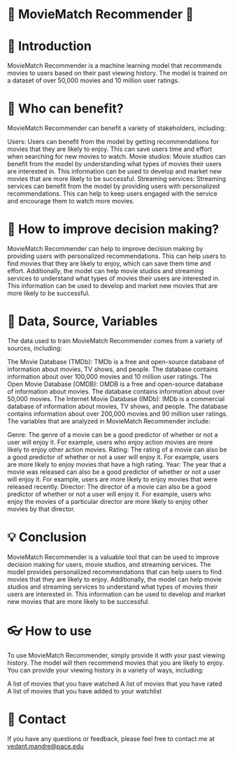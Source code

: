 # 🎥 MovieMatch Recommender 🍿

# 🧐 Introduction
MovieMatch Recommender is a machine learning model that recommends movies to users based on their past viewing history. The model is trained on a dataset of over 50,000 movies and 10 million user ratings.

# 👥 Who can benefit?
MovieMatch Recommender can benefit a variety of stakeholders, including:

Users: Users can benefit from the model by getting recommendations for movies that they are likely to enjoy. This can save users time and effort when searching for new movies to watch.
Movie studios: Movie studios can benefit from the model by understanding what types of movies their users are interested in. This information can be used to develop and market new movies that are more likely to be successful.
Streaming services: Streaming services can benefit from the model by providing users with personalized recommendations. This can help to keep users engaged with the service and encourage them to watch more movies.

# 🤔 How to improve decision making?
MovieMatch Recommender can help to improve decision making by providing users with personalized recommendations. This can help users to find movies that they are likely to enjoy, which can save them time and effort. Additionally, the model can help movie studios and streaming services to understand what types of movies their users are interested in. This information can be used to develop and market new movies that are more likely to be successful.

# 🔢 Data, Source, Variables
The data used to train MovieMatch Recommender comes from a variety of sources, including:

The Movie Database (TMDb): TMDb is a free and open-source database of information about movies, TV shows, and people. The database contains information about over 100,000 movies and 10 million user ratings.
The Open Movie Database (OMDB): OMDB is a free and open-source database of information about movies. The database contains information about over 50,000 movies.
The Internet Movie Database (IMDb): IMDb is a commercial database of information about movies, TV shows, and people. The database contains information about over 200,000 movies and 90 million user ratings.
The variables that are analyzed in MovieMatch Recommender include:

Genre: The genre of a movie can be a good predictor of whether or not a user will enjoy it. For example, users who enjoy action movies are more likely to enjoy other action movies.
Rating: The rating of a movie can also be a good predictor of whether or not a user will enjoy it. For example, users are more likely to enjoy movies that have a high rating.
Year: The year that a movie was released can also be a good predictor of whether or not a user will enjoy it. For example, users are more likely to enjoy movies that were released recently.
Director: The director of a movie can also be a good predictor of whether or not a user will enjoy it. For example, users who enjoy the movies of a particular director are more likely to enjoy other movies by that director.

# 💡 Conclusion
MovieMatch Recommender is a valuable tool that can be used to improve decision making for users, movie studios, and streaming services. The model provides personalized recommendations that can help users to find movies that they are likely to enjoy. Additionally, the model can help movie studios and streaming services to understand what types of movies their users are interested in. This information can be used to develop and market new movies that are more likely to be successful.

# 👓 How to use
To use MovieMatch Recommender, simply provide it with your past viewing history. The model will then recommend movies that you are likely to enjoy. You can provide your viewing history in a variety of ways, including:

A list of movies that you have watched
A list of movies that you have rated
A list of movies that you have added to your watchlist

# 📮 Contact
If you have any questions or feedback, please feel free to contact me at vedant.mandre@pace.edu
